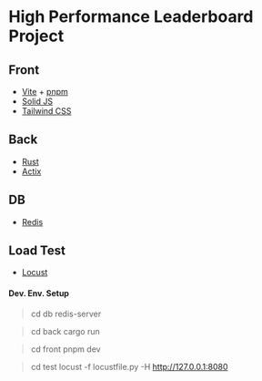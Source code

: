 # High Performance Leaderboard Project

## Front

- [Vite](https://vitejs.dev/) + [pnpm](https://pnpm.io/)
- [Solid JS](https://www.solidjs.com/)
- [Tailwind CSS](https://tailwindcss.com/)

## Back

- [Rust](https://www.rust-lang.org/)
- [Actix](https://actix.rs/)

## DB

- [Redis](https://redis.io/)

## Load Test

- [Locust](https://locust.io/)

#### Dev. Env. Setup

> cd db
> redis-server

> cd back
> cargo run

> cd front
> pnpm dev

> cd test
> locust -f locustfile.py -H http://127.0.0.1:8080
